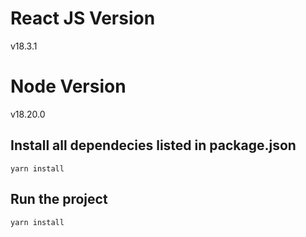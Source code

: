 # React JS Version
v18.3.1

# Node Version
v18.20.0

## Install all dependecies listed in package.json

    yarn install

## Run the project

    yarn install
